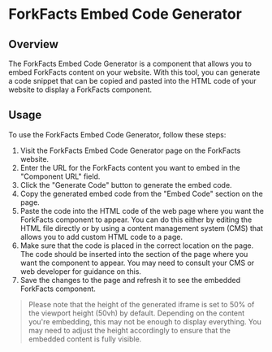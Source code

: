 # ForkFacts Embed Code Generator

## Overview
The ForkFacts Embed Code Generator is a component that allows you to embed ForkFacts content on your website. With this tool, you can generate a code snippet that can be copied and pasted into the HTML code of your website to display a ForkFacts component.

## Usage
To use the ForkFacts Embed Code Generator, follow these steps:

1. Visit the ForkFacts Embed Code Generator page on the ForkFacts website.
2. Enter the URL for the ForkFacts content you want to embed in the "Component URL" field.
3. Click the "Generate Code" button to generate the embed code.
4. Copy the generated embed code from the "Embed Code" section on the page.
5. Paste the code into the HTML code of the web page where you want the ForkFacts component to appear. You can do this either by editing the HTML file directly or by using a content management system (CMS) that allows you to add custom HTML code to a page.
6. Make sure that the code is placed in the correct location on the page. The code should be inserted into the section of the page where you want the component to appear. You may need to consult your CMS or web developer for guidance on this.
7. Save the changes to the page and refresh it to see the embedded ForkFacts component.

>Please note that the height of the generated iframe is set to 50% of the viewport height (50vh) by default. Depending on the content you're embedding, this may not be enough to display everything. You may need to adjust the height accordingly to ensure that the embedded content is fully visible.